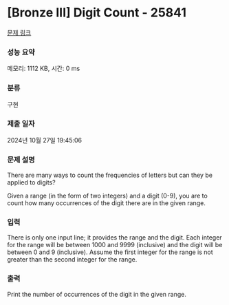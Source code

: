 # [Bronze III] Digit Count - 25841 

[문제 링크](https://www.acmicpc.net/problem/25841) 

### 성능 요약

메모리: 1112 KB, 시간: 0 ms

### 분류

구현

### 제출 일자

2024년 10월 27일 19:45:06

### 문제 설명

<p>There are many ways to count the frequencies of letters but can they be applied to digits?</p>

<p>Given a range (in the form of two integers) and a digit (0-9), you are to count how many occurrences of the digit there are in the given range.</p>

### 입력 

 <p>There is only one input line; it provides the range and the digit. Each integer for the range will be between 1000 and 9999 (inclusive) and the digit will be between 0 and 9 (inclusive). Assume the first integer for the range is not greater than the second integer for the range.</p>

### 출력 

 <p>Print the number of occurrences of the digit in the given range.</p>

